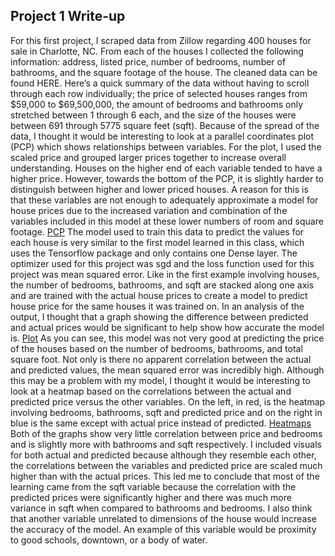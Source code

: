 ## Project 1 Write-up
  For this first project, I scraped data from Zillow regarding 400 houses for sale in Charlotte, NC. From each of the houses I collected the following information: address, listed price, number of bedrooms, number of bathrooms, and the square footage of the house. The cleaned data can be found HERE. Here’s a quick summary of the data without having to scroll through each row individually; the price of selected houses ranges from $59,000 to $69,500,000, the amount of bedrooms and bathrooms only stretched between 1 through 6 each, and the size of the houses were between 691 through 5775 square feet (sqft). Because of the spread of the data, I thought it would be interesting to look at a parallel coordinates plot (PCP) which shows relationships between variables. For the plot, I used the scaled price and grouped larger prices together to increase overall understanding. Houses on the higher end of each variable tended to have a higher price. However, towards the bottom of the PCP, it is slightly harder to distinguish between higher and lower priced houses. A reason for this is that these variables are not enough to adequately approximate a model for house prices due to the increased variation and combination of the variables included in this model at these lower numbers of room and square footage. 
[PCP](https://github.com/rj-bartlett/Project1writeup/issues/2#issue-820648513)
  The model used to train this data to predict the values for each house is very similar to the first model learned in this class, which uses the Tensorflow package and only contains one Dense layer. The optimizer used for this project was sgd and the loss function used for this project was mean squared error. Like in the first example involving houses, the number of bedrooms, bathrooms, and sqft are stacked along one axis and are trained with the actual house prices to create a model to predict house price for the same houses it was trained on. In an analysis of the output, I thought that a graph showing the difference between predicted and actual prices would be significant to help show how accurate the model is.
[Plot](https://github.com/rj-bartlett/Project1writeup/issues/3#issue-820649053)
  As you can see, this model was not very good at predicting the price of the houses based on the number of bedrooms, bathrooms, and total square foot. Not only is there no apparent correlation between the actual and predicted values, the mean squared error was incredibly high. Although this may be a problem with my model, I thought it would be interesting to look at a heatmap based on the correlations between the actual and predicted price versus the other variables. On the left, in red, is the heatmap involving bedrooms, bathrooms, sqft and predicted price and on the right in blue is the same except with actual price instead of predicted. 
[Heatmaps](https://github.com/rj-bartlett/Project1writeup/issues/1#issue-820647199)
  Both of the graphs show very little correlation between price and bedrooms and is slightly more with bathrooms and sqft respectively. I included visuals for both actual and predicted because although they resemble each other, the correlations between the variables and predicted price are scaled much higher than with the actual prices. This led me to conclude that most of the learning came from the sqft variable because the correlation with the predicted prices were significantly higher and there was much more variance in sqft when compared to bathrooms and bedrooms. I also think that another variable unrelated to dimensions of the house would increase the accuracy of the model. An example of this variable would be proximity to good schools, downtown, or a body of water.  
